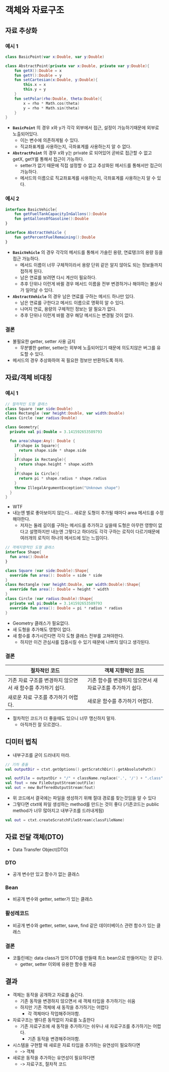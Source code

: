 # 객체와 자료구조

## 자료 추상화

### 예시 1
```kotlin
class BasicPoint(var x:Double, var y:Double)

class AbstractPoint(private var x:Double, private var y:Double){
    fun getX():Double = x
    fun getY():Double = y
    fun setCartesian(x:Double, y:Double){
        this.x = x
        this.y = y
    }
    fun setPolar(rho:Double, theta:Double){
        x = rho * Math.cos(theta)
        y = rho * Math.sin(theta)
    }
}
```

- **`BasicPoint`** 의 경우 x와 y가 각각 외부에서 접근, 설정이 가능하기때문에 외부로 노출되어있다.
  - 이는 변수에 의존하게될 수 있다.
  - 직교좌표계를 사용하는지, 극좌표계를 사용하는지 알 수 없다.
- **`AbstractPoint`** 의 경우 x와 y는 private 로 되어있어 곧바로 접근할 수 없고 getX, getY를 통해서 접근이 가능하다.
  - setter가 없기 때문에 직접 설정할 수 없고 추상화된 메서드를 통해서만 접근이 가능하다.
  - 메서드의 이름으로 직교좌표계를 사용하는지, 극좌표계를 사용하는지 알 수 있다.

### 예시 2

```kotlin
interface BasicVehicle{
    fun getFuelTankCapacityInGallons():Double
    fun getGallonsOfGasoline():Double
}

interface AbstractVehicle {
    fun getPercentFuelRemaining():Double
}
```

- **`BasicVehicle`** 의 경우 각각의 메서드를 통해서 가솔린 용량, 연료탱크의 용량 등을 접근 가능하다.
  - 메서드 이름이 너무 구체적이라서 용량 단위 같은 알지 않아도 되는 정보들까지 접하게 된다.
  - 남은 연료를 보려면 다시 계산이 필요하다. 
  - 추후 단위나 이런게 바뀔 경우 메서드 이름을 전부 변경하거나 해야하는 불상사가 일어날 수 있다.
- **`AbstractVehicle`** 의 경우 남은 연료를 구하는 메서드 하나만 있다.
  - 남은 연료를 구한다고 메서드 이름으로 명확히 알 수 있다.
  - 나머지 연료, 용량의 구체적인 정보는 알 필요가 없다.
  - 추후 단위나 이런게 바뀔 경우 해당 메서드는 변경될 것이 없다.

### 결론
- 불필요한 getter, setter 사용 금지
  - 무분별한 getter, setter는 외부에 노출되어있기 때문에 의도치않은 버그를 유도할 수 있다.
- 메서드의 경우 추상화하여 꼭 필요한 정보만 반환하도록 하자.

## 자료/객체 비대칭

### 예시 1
```kotlin
// 절차적인 도형 클래스
class Square (var side:Double)
class Rectangle (var height:Double, var width:Double)
class Circle (var radius:Double)

class Geometry{
  private val pi:Double = 3.141592653589793

  fun area(shape:Any): Double {
    if(shape is Square){
      return shape.side * shape.side
    }
    if(shape is Rectangle){
      return shape.height * shape.width
    }
    if(shape is Circle){
      return pi * shape.radius * shape.radius
    }
    throw IllegalArgumentException("Unknown shape")
  }
}
```

- WTF
- 내눈엔 별로 좋아보이지 않는다... 새로운 도형이 추가될 때마다 area 메서드를 수정해야한다.
  - 저자는 둘레 길이를 구하는 메서드를 추가하고 싶을때 도형은 아무런 영향이 없다고 설명하지만 내눈엔 그렇다고 하더라도 각각 구하는 로직이 다르기때문에 여러개의 로직이 하나의 메서드에 있는 느낌이다.

```kotlin
// 객체지향적인 도형 클래스
interface Shape{
  fun area():Double
}

class Square (var side:Double):Shape{
  override fun area(): Double = side * side
}
class Rectangle (var height:Double, var width:Double):Shape{
  override fun area(): Double = height * width
}
class Circle (var radius:Double):Shape{
  private val pi:Double = 3.141592653589793
  override fun area(): Double = pi * radius * radius
}
```
- Geometry 클래스가 필요없다.
- 새 도형을 추가해도 영향이 없다.
- 새 함수를 추가시킨다면 각각 도형 클래스 전부를 고쳐야한다.
  - 하지만 이건 관심사를 집중시킬 수 있기 때문에 나쁘지 않다고 생각된다.

### 결론
|절차적인 코드| 객체 지향적인 코드                        |
|--|-----------------------------------|
|기존 자료 구조를 변경하지 않으면서 새 함수를 추가하기 쉽다.| 기존 함수를 변경하지 않으면서 새 자료구조를 추가하기 쉽다. |
|새로운 자료 구조를 추가하기 어렵다.| 새로운 함수를 추가하기 어렵다.                 |

- 절차적인 코드가 더 좋을때도 있으니 너무 맹신하지 말자.
  - 아직까진 잘 모르겠다..

## 디미터 법칙
- 내부구조를 굳이 드러내지 마라.
```kotlin
// 기차 충돌
val outputDir = ctxt.getOptions().getScratchDir().getAbsolutePath()

val outFile = outputDir + "/" + className.replace('.', '/') + ".class"
val fout = new FileOutputStream(outFile)
val out = new BufferedOutputStream(fout)
```
- 위 코드에서 결국에는 파일을 생성하기 위해 절대 경로를 찾는것임을 알 수 있다
- 그렇다면 ctxt에 파일 생성하는 method를 만드는 것이 좋다 (기존코드는 public method가 너무 많아지고 내부구조를 드러내게됨)

```kotlin
val out = ctxt.createScratchFileStream(classFileName)
```

## 자료 전달 객체(DTO)
- Data Transfer Object(DTO)
### DTO
- 공개 변수만 있고 함수가 없는 클래스

### Bean
- 비공개 변수와 getter, setter가 있는 클래스

### 활성레코드
- 비공개 변수와 getter, setter, save, find 같은 데이터베이스 관련 함수가 있는 클래스

### 결론
- 코틀린에는 data class가 있어 DTO를 만들때 최소 bean으로 만들어지는 것 같다.
  - getter, setter 이외에 유용한 함수들 제공

## 결과
- 객체는 동작을 공개하고 자료를 숨긴다.
  - 기존 동작을 변경하지 않으면서 새 객체 타입을 추가하기는 쉬움
  - 하지만 기존 객체에 새 동작을 추가하기는 어렵다
    - 각 객체마다 작업해주어야함.
- 자료구조는 별다른 동작없이 자료를 노출한다
  - 기존 자료구조에 새 동작을 추가하기는 쉬우나 새 자료구조를 추가하기는 어렵다.
    - 기존 동작을 변경해주어야함.
- 시스템을 구현할 때 새로운 자료 타입을 추가하는 유연성이 필요하다면
  - -> 객체
- 새로운 동작을 추가하는 유연성이 필요하다면
  - -> 자료구조, 절차적 코드
